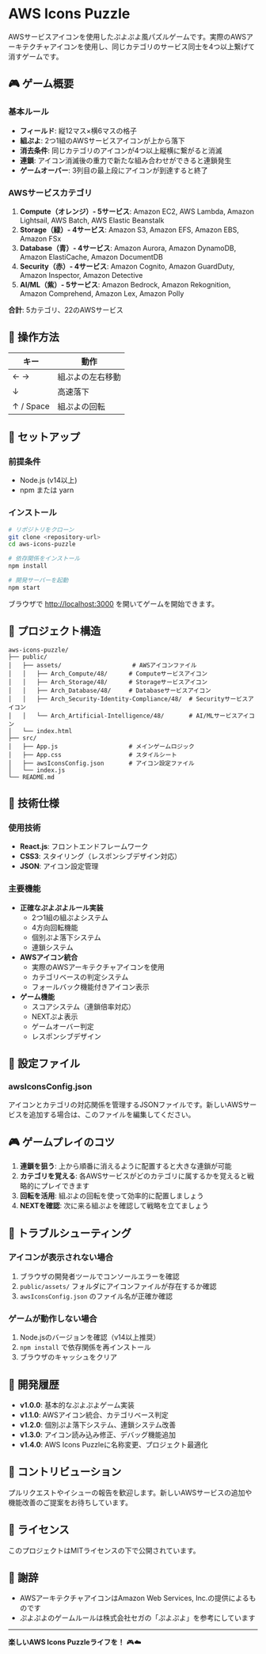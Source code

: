 # AWS Icons Puzzle

AWSサービスアイコンを使用したぷよぷよ風パズルゲームです。実際のAWSアーキテクチャアイコンを使用し、同じカテゴリのサービス同士を4つ以上繋げて消すゲームです。

## 🎮 ゲーム概要

### 基本ルール
- **フィールド**: 縦12マス×横6マスの格子
- **組ぷよ**: 2つ1組のAWSサービスアイコンが上から落下
- **消去条件**: 同じカテゴリのアイコンが4つ以上縦横に繋がると消滅
- **連鎖**: アイコン消滅後の重力で新たな組み合わせができると連鎖発生
- **ゲームオーバー**: 3列目の最上段にアイコンが到達すると終了

### AWSサービスカテゴリ
1. **Compute（オレンジ）- 5サービス**: Amazon EC2, AWS Lambda, Amazon Lightsail, AWS Batch, AWS Elastic Beanstalk
2. **Storage（緑）- 4サービス**: Amazon S3, Amazon EFS, Amazon EBS, Amazon FSx
3. **Database（青）- 4サービス**: Amazon Aurora, Amazon DynamoDB, Amazon ElastiCache, Amazon DocumentDB
4. **Security（赤）- 4サービス**: Amazon Cognito, Amazon GuardDuty, Amazon Inspector, Amazon Detective
5. **AI/ML（紫）- 5サービス**: Amazon Bedrock, Amazon Rekognition, Amazon Comprehend, Amazon Lex, Amazon Polly

**合計**: 5カテゴリ、22のAWSサービス

## 🎯 操作方法

| キー | 動作 |
|------|------|
| ← → | 組ぷよの左右移動 |
| ↓ | 高速落下 |
| ↑ / Space | 組ぷよの回転 |

## 🚀 セットアップ

### 前提条件
- Node.js (v14以上)
- npm または yarn

### インストール
```bash
# リポジトリをクローン
git clone <repository-url>
cd aws-icons-puzzle

# 依存関係をインストール
npm install

# 開発サーバーを起動
npm start
```

ブラウザで [http://localhost:3000](http://localhost:3000) を開いてゲームを開始できます。

## 📁 プロジェクト構造

```
aws-icons-puzzle/
├── public/
│   ├── assets/                    # AWSアイコンファイル
│   │   ├── Arch_Compute/48/      # Computeサービスアイコン
│   │   ├── Arch_Storage/48/      # Storageサービスアイコン
│   │   ├── Arch_Database/48/     # Databaseサービスアイコン
│   │   ├── Arch_Security-Identity-Compliance/48/  # Securityサービスアイコン
│   │   └── Arch_Artificial-Intelligence/48/       # AI/MLサービスアイコン
│   └── index.html
├── src/
│   ├── App.js                    # メインゲームロジック
│   ├── App.css                   # スタイルシート
│   ├── awsIconsConfig.json       # アイコン設定ファイル
│   └── index.js
└── README.md
```

## 🎨 技術仕様

### 使用技術
- **React.js**: フロントエンドフレームワーク
- **CSS3**: スタイリング（レスポンシブデザイン対応）
- **JSON**: アイコン設定管理

### 主要機能
- **正確なぷよぷよルール実装**
  - 2つ1組の組ぷよシステム
  - 4方向回転機能
  - 個別ぷよ落下システム
  - 連鎖システム
- **AWSアイコン統合**
  - 実際のAWSアーキテクチャアイコンを使用
  - カテゴリベースの判定システム
  - フォールバック機能付きアイコン表示
- **ゲーム機能**
  - スコアシステム（連鎖倍率対応）
  - NEXTぷよ表示
  - ゲームオーバー判定
  - レスポンシブデザイン

## 🔧 設定ファイル

### awsIconsConfig.json
アイコンとカテゴリの対応関係を管理するJSONファイルです。新しいAWSサービスを追加する場合は、このファイルを編集してください。

## 🎮 ゲームプレイのコツ

1. **連鎖を狙う**: 上から順番に消えるように配置すると大きな連鎖が可能
2. **カテゴリを覚える**: 各AWSサービスがどのカテゴリに属するかを覚えると戦略的にプレイできます
3. **回転を活用**: 組ぷよの回転を使って効率的に配置しましょう
4. **NEXTを確認**: 次に来る組ぷよを確認して戦略を立てましょう

## 🐛 トラブルシューティング

### アイコンが表示されない場合
1. ブラウザの開発者ツールでコンソールエラーを確認
2. `public/assets/` フォルダにアイコンファイルが存在するか確認
3. `awsIconsConfig.json` のファイル名が正確か確認

### ゲームが動作しない場合
1. Node.jsのバージョンを確認（v14以上推奨）
2. `npm install` で依存関係を再インストール
3. ブラウザのキャッシュをクリア

## 📝 開発履歴

- **v1.0.0**: 基本的なぷよぷよゲーム実装
- **v1.1.0**: AWSアイコン統合、カテゴリベース判定
- **v1.2.0**: 個別ぷよ落下システム、連鎖システム改善
- **v1.3.0**: アイコン読み込み修正、デバッグ機能追加
- **v1.4.0**: AWS Icons Puzzleに名称変更、プロジェクト最適化

## 🤝 コントリビューション

プルリクエストやイシューの報告を歓迎します。新しいAWSサービスの追加や機能改善のご提案をお待ちしています。

## 📄 ライセンス

このプロジェクトはMITライセンスの下で公開されています。

## 🙏 謝辞

- AWSアーキテクチャアイコンはAmazon Web Services, Inc.の提供によるものです
- ぷよぷよのゲームルールは株式会社セガの「ぷよぷよ」を参考にしています

---

**楽しいAWS Icons Puzzleライフを！** 🎮☁️
